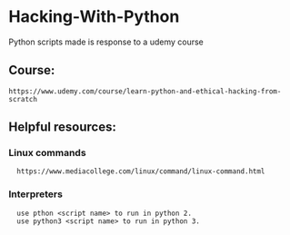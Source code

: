 # Hacking-With-Python
  Python scripts made is response to a udemy course

  ## Course:
    https://www.udemy.com/course/learn-python-and-ethical-hacking-from-scratch

  ## Helpful resources:
  ### Linux commands
      https://www.mediacollege.com/linux/command/linux-command.html
  ### Interpreters 
      use pthon <script name> to run in python 2.
      use python3 <script name> to run in python 3.
  
